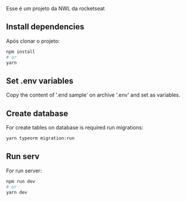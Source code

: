 Esse é um projeto da NWL da rocketseat

## Install dependencies

Após clonar o projeto:

```bash
npm install
# or
yarn
```
## Set .env variables

Copy the content of '.end sample' on archive '.env' and set as variables.

## Create database

For create tables on database is required run migrations:

```bash
yarn typeorm migration:run
```

## Run serv

For run server:

```bash
npm run dev
# or
yarn dev
```


